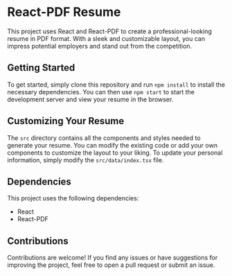 # React-PDF Resume

This project uses React and React-PDF to create a professional-looking resume in PDF format. With a sleek and customizable layout, you can impress potential employers and stand out from the competition.

## Getting Started

To get started, simply clone this repository and run `npm install` to install the necessary dependencies. You can then use `npm start` to start the development server and view your resume in the browser.

## Customizing Your Resume

The `src` directory contains all the components and styles needed to generate your resume. You can modify the existing code or add your own components to customize the layout to your liking. To update your personal information, simply modify the `src/data/index.tsx` file.

## Dependencies

This project uses the following dependencies:

- React
- React-PDF

## Contributions

Contributions are welcome! If you find any issues or have suggestions for improving the project, feel free to open a pull request or submit an issue.
